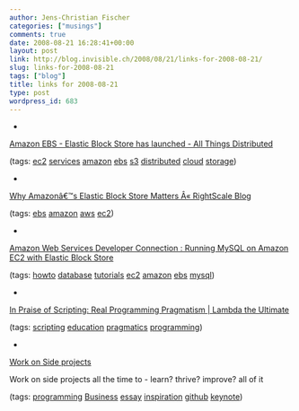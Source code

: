 ```yaml
---
author: Jens-Christian Fischer
categories: ["musings"]
comments: true
date: 2008-08-21 16:28:41+00:00
layout: post
link: http://blog.invisible.ch/2008/08/21/links-for-2008-08-21/
slug: links-for-2008-08-21
tags: ["blog"]
title: links for 2008-08-21
type: post
wordpress_id: 683
---
```


  * 
                

[Amazon EBS - Elastic Block Store has launched - All Things Distributed](http://www.allthingsdistributed.com/2008/08/amazon_ebs_elastic_block_store.html)


                
                

(tags: [ec2](http://delicious.com/jaycee/ec2) [services](http://delicious.com/jaycee/services) [amazon](http://delicious.com/jaycee/amazon) [ebs](http://delicious.com/jaycee/ebs) [s3](http://delicious.com/jaycee/s3) [distributed](http://delicious.com/jaycee/distributed) [cloud](http://delicious.com/jaycee/cloud) [storage](http://delicious.com/jaycee/storage))


            
  * 
                

[Why Amazonâ€™s Elastic Block Store Matters Â« RightScale Blog](http://blog.rightscale.com/2008/08/20/why-amazon-ebs-matters/)


                
                

(tags: [ebs](http://delicious.com/jaycee/ebs) [amazon](http://delicious.com/jaycee/amazon) [aws](http://delicious.com/jaycee/aws) [ec2](http://delicious.com/jaycee/ec2))


            
  * 
                

[Amazon Web Services Developer Connection : Running MySQL on Amazon EC2 with Elastic Block Store](http://developer.amazonwebservices.com/connect/entry.jspa?externalID=1663&categoryID=100)


                
                

(tags: [howto](http://delicious.com/jaycee/howto) [database](http://delicious.com/jaycee/database) [tutorials](http://delicious.com/jaycee/tutorials) [ec2](http://delicious.com/jaycee/ec2) [amazon](http://delicious.com/jaycee/amazon) [ebs](http://delicious.com/jaycee/ebs) [mysql](http://delicious.com/jaycee/mysql))


            
  * 
                

[In Praise of Scripting: Real Programming Pragmatism | Lambda the Ultimate](http://lambda-the-ultimate.org/node/2941)


                
                

(tags: [scripting](http://delicious.com/jaycee/scripting) [education](http://delicious.com/jaycee/education) [pragmatics](http://delicious.com/jaycee/pragmatics) [programming](http://delicious.com/jaycee/programming))


            
  * 
                

[Work on Side projects](http://gist.github.com/6443)


                

Work on side projects all the time to - learn? thrive? improve? all of it


                

(tags: [programming](http://delicious.com/jaycee/programming) [Business](http://delicious.com/jaycee/Business) [essay](http://delicious.com/jaycee/essay) [inspiration](http://delicious.com/jaycee/inspiration) [github](http://delicious.com/jaycee/github) [keynote](http://delicious.com/jaycee/keynote))


            
